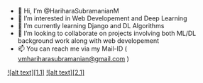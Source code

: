 - 👋 Hi, I’m @HariharaSubramanianM
- 👀 I’m interested in Web Developement and Deep Learning
- 🌱 I’m currently learning Django and DL Algorithms
- 💞️ I’m looking to collaborate on projects involving both ML/DL background work along with web developement
- 📫 You can reach me via my Mail-ID ( vmhariharasubramanian@gmail.com )

[![alt text][1.1]][1]
[![alt text][2.1]][2]

[1.2]: http://i.imgur.com/wWzX9uB.png
[2.2]: http://i.imgur.com/9I6NRUm.png

[1]: https://twitter.com/HariCodes
[2]: http://www.linkedin.com/in/harihara-subramanian-m-007



<!---
HariharaSubramanianM/HariharaSubramanianM is a ✨ special ✨ repository because its `README.md` (this file) appears on your GitHub profile.
You can click the Preview link to take a look at your changes.
--->
